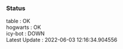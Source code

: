 ### Status


table : OK  
hogwarts : OK  
icy-bot : DOWN  
Latest Update : 2022-06-03 12:16:34.904556
